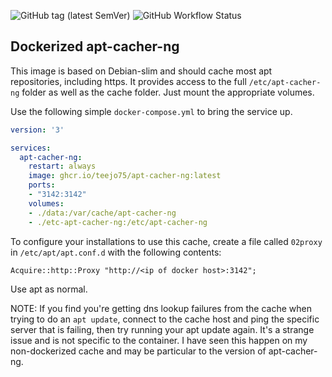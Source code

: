 ![GitHub tag (latest SemVer)](https://img.shields.io/github/v/tag/teejo75/docker-apt-cacher-ng?sort=semver)
![GitHub Workflow Status](https://img.shields.io/github/actions/workflow/status/teejo75/docker-apt-cacher-ng/docker-publish.yml)

## Dockerized apt-cacher-ng

This image is based on Debian-slim and should cache most apt repositories, including https. It provides 
access to the full `/etc/apt-cacher-ng` folder as well as the cache folder. Just mount the appropriate volumes.


Use the following simple `docker-compose.yml` to bring the service up.
```yaml
version: '3'

services:
  apt-cacher-ng:
    restart: always
    image: ghcr.io/teejo75/apt-cacher-ng:latest
    ports:
    - "3142:3142"
    volumes:
    - ./data:/var/cache/apt-cacher-ng
    - ./etc-apt-cacher-ng:/etc/apt-cacher-ng
```

To configure your installations to use this cache, create a file called `02proxy` in `/etc/apt/apt.conf.d` with the following contents:

`Acquire::http::Proxy "http://<ip of docker host>:3142";`

Use apt as normal.

NOTE: If you find you're getting dns lookup failures from the cache when trying to do an `apt update`, connect to the cache host and ping the specific server that is failing, then try running your apt update again.
It's a strange issue and is not specific to the container. I have seen this happen on my non-dockerized cache and may be particular to the version of apt-cacher-ng.


